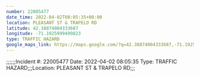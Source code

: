 ```yaml
---
number: 22005477
date_time: 2022-04-02T08:05:35+00:00
location: PLEASANT ST & TRAPELO RD
latitude: 42.38874004333687
longitude: -71.1925999499823
type: TRAFFIC HAZARD
google_maps_link: https://maps.google.com/?q=42.38874004333687,-71.1925999499823
---
```


;;;;;;Incident #: 22005477  Date: 2022-04-02 08:05:35   Type: TRAFFIC HAZARD;;;Location: PLEASANT ST & TRAPELO RD;;;
